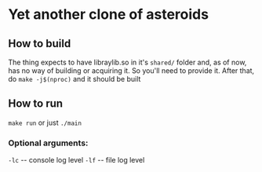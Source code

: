 # Yet another clone of asteroids
## How to build
The thing expects to have libraylib.so in it's `shared/` folder and, as of now, has no way of building or acquiring it.
So you'll need to provide it.
After that, do `make -j$(nproc)` and it should be built

## How to run
`make run` or just `./main`

### Optional arguments:
`-lc` -- console log level
`-lf` -- file log level
